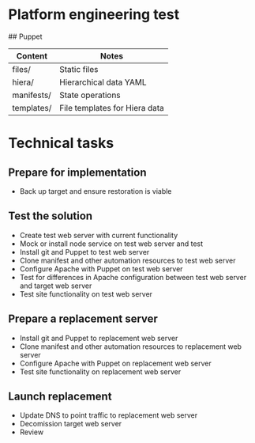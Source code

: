 # Platform engineering test

## Puppet

|Content |Notes |
|-----------|-------|
| files/     |Static files |
| hiera/     |Hierarchical data YAML |
| manifests/ |State operations |
| templates/ |File templates for Hiera data |

# Technical tasks

## Prepare for implementation 

* Back up target and ensure restoration is viable

## Test the solution

* Create test web server with current functionality
* Mock or install node service on test web server and test
* Install git and Puppet to test web server
* Clone manifest and other automation resources to test web server
* Configure Apache with Puppet on test web server
* Test for differences in Apache configuration between test web server and target web server
* Test site functionality on test web server

## Prepare a replacement server 

* Install git and Puppet to replacement web server
* Clone manifest and other automation resources to replacement web server
* Configure Apache with Puppet on replacement web server
* Test site functionality on replacement web server

## Launch replacement 

* Update DNS to point traffic to replacement web server
* Decomission target web server
* Review
